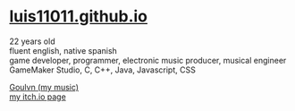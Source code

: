 # <a href="luis11011.github.io">luis11011.github.io</a>
<p>
22 years old<br/>
fluent english, native spanish<br/>
game developer, programmer, electronic music producer, musical engineer<br/>
GameMaker Studio, C, C++, Java, Javascript, CSS
</p>

<p>
<a href="https://soundcloud.com/goulvn">Goulvn (my music)</a><br/>
<a href="luis11011.itch.io">my itch.io page</a>
</p>
